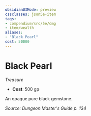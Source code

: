 ```yaml
---
obsidianUIMode: preview
cssclasses: json5e-item
tags:
- compendium/src/5e/dmg
- item/wealth
aliases: 
- "Black Pearl"
cost: 50000
---
```

# Black Pearl
*Treasure*  

- **Cost**: 500 gp

An opaque pure black gemstone.

*Source: Dungeon Master's Guide p. 134*